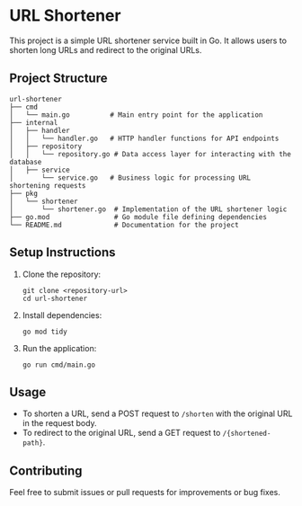 # URL Shortener

This project is a simple URL shortener service built in Go. It allows users to shorten long URLs and redirect to the original URLs.

## Project Structure

```
url-shortener
├── cmd
│   └── main.go          # Main entry point for the application
├── internal
│   ├── handler
│   │   └── handler.go   # HTTP handler functions for API endpoints
│   ├── repository
│   │   └── repository.go # Data access layer for interacting with the database
│   ├── service
│       └── service.go   # Business logic for processing URL shortening requests
├── pkg
│   └── shortener
│       └── shortener.go  # Implementation of the URL shortener logic
├── go.mod                # Go module file defining dependencies
└── README.md             # Documentation for the project
```

## Setup Instructions

1. Clone the repository:
   ```
   git clone <repository-url>
   cd url-shortener
   ```

2. Install dependencies:
   ```
   go mod tidy
   ```

3. Run the application:
   ```
   go run cmd/main.go
   ```

## Usage

- To shorten a URL, send a POST request to `/shorten` with the original URL in the request body.
- To redirect to the original URL, send a GET request to `/{shortened-path}`.

## Contributing

Feel free to submit issues or pull requests for improvements or bug fixes.